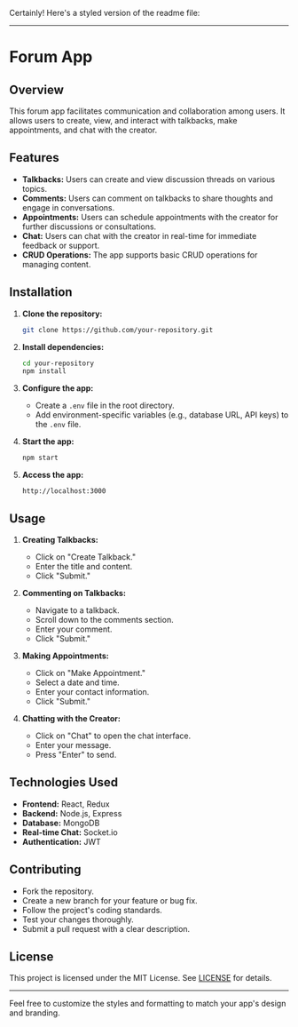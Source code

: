 Certainly! Here's a styled version of the readme file:

---

# Forum App

## Overview
This forum app facilitates communication and collaboration among users. It allows users to create, view, and interact with talkbacks, make appointments, and chat with the creator.

## Features
- **Talkbacks:** Users can create and view discussion threads on various topics.
- **Comments:** Users can comment on talkbacks to share thoughts and engage in conversations.
- **Appointments:** Users can schedule appointments with the creator for further discussions or consultations.
- **Chat:** Users can chat with the creator in real-time for immediate feedback or support.
- **CRUD Operations:** The app supports basic CRUD operations for managing content.

## Installation
1. **Clone the repository:**
   ```bash
   git clone https://github.com/your-repository.git
   ```

2. **Install dependencies:**
   ```bash
   cd your-repository
   npm install
   ```

3. **Configure the app:**
   - Create a `.env` file in the root directory.
   - Add environment-specific variables (e.g., database URL, API keys) to the `.env` file.

4. **Start the app:**
   ```bash
   npm start
   ```

5. **Access the app:**
   ```
   http://localhost:3000
   ```

## Usage
1. **Creating Talkbacks:**
   - Click on "Create Talkback."
   - Enter the title and content.
   - Click "Submit."

2. **Commenting on Talkbacks:**
   - Navigate to a talkback.
   - Scroll down to the comments section.
   - Enter your comment.
   - Click "Submit."

3. **Making Appointments:**
   - Click on "Make Appointment."
   - Select a date and time.
   - Enter your contact information.
   - Click "Submit."

4. **Chatting with the Creator:**
   - Click on "Chat" to open the chat interface.
   - Enter your message.
   - Press "Enter" to send.

## Technologies Used
- **Frontend:** React, Redux
- **Backend:** Node.js, Express
- **Database:** MongoDB
- **Real-time Chat:** Socket.io
- **Authentication:** JWT

## Contributing
- Fork the repository.
- Create a new branch for your feature or bug fix.
- Follow the project's coding standards.
- Test your changes thoroughly.
- Submit a pull request with a clear description.

## License
This project is licensed under the MIT License. See [LICENSE](LICENSE) for details.

---

Feel free to customize the styles and formatting to match your app's design and branding.
